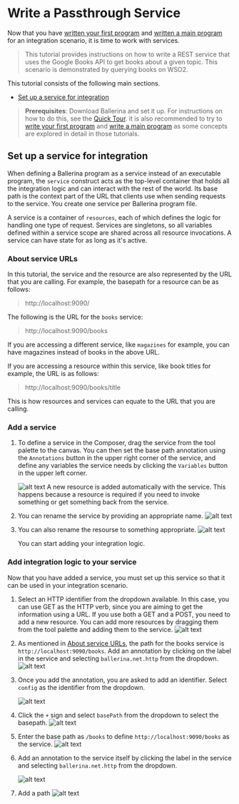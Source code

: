 # Write a Passthrough Service

Now that you have [written your first program](../first-program.md) and [written a main program](../main-program.md) for an integration scenario, it is time to work with services.

> This tutorial provides instructions on how to write a REST service that uses the Google Books API to get books about a given topic. This scenario is demonstrated by querying books on WSO2.

This tutorial consists of the following main sections.

- [Set up a service for integration](set-up-a-service-for-integration)

> **Prerequisites**: Download Ballerina and set it up. For instructions on how to do this, see the [Quick Tour](../quick-tour.md). it is also recommended to try to [write your first program](../first-program.md) and [write a main program](../main-program.md) as some concepts are explored in detail in those tutorials.

## Set up a service for integration

When defining a Ballerina program as a service instead of an executable program, the `service` construct acts as the top-level container that holds all the integration logic and can interact with the rest of the world. Its base path is the context part of the URL that clients use when sending requests to the service. You create one service per Ballerina program file.

A service is a container of `resources`, each of which defines the logic for handling one type of request. Services are singletons, so all variables defined within a service scope are shared across all resource invocations. A service can have state for as long as it's active.

### About service URLs

In this tutorial, the service and the resource are also represented by the URL that you are calling. For example, the basepath for a resource can be as follows: 

> http://localhost:9090/

The following is the URL for the `books` service:

> http://localhost:9090/books

If you are accessing a different service, like `magazines` for example, you can have magazines instead of books in the above URL.

If you are accessing a resource within this service, like book titles for example, the URL is as follows:

> http://localhost:9090/books/title

This is how resources and services can equate to the URL that you are calling.

### Add a service

1. To define a service in the Composer, drag the service from the tool palette to the canvas. You can then set the base path annotation using the `Annotations` button in the upper right corner of the service, and define any variables the service needs by clicking the `Variables` button in the upper left corner. 

    ![alt text](../images/AddService.gif)
    A new resource is added automatically with the service. This happens because a resource is required if you need to invoke something or get something back from the service. 
1. You can rename the service by providing an appropriate name.
    ![alt text](../images/ServiceName.png)
1. You can also rename the resourse to something appropriate.
    ![alt text](../images/ResourceName.png)
    
    You can start adding your integration logic.

### Add integration logic to your service

Now that you have added a service, you must set up this service so that it can be used in your integration scenario.

1. Select an HTTP identifier from the dropdown available. In this case, you can use GET as the HTTP verb, since you are aiming to get the information using a URL. If you use both a GET and a POST, you need to add a new resource. You can add more resources by dragging them from the tool palette and adding them to the service.
    ![alt text](../images/IdentifierHTTP.png)
1. As mentioned in [About service URLs](#about-service-URLs), the path for the books service is `http://localhost:9090/books`. Add an annotation by clicking on the label in the service and selecting `ballerina.net.http` from the dropdown.
    ![alt text](../images/AddAnnotation.png)
1. Once you add the annotation, you are asked to add an identifier. Select `config` as the identifier from the dropdown.

    ![alt text](../images/ConfigIdentifier.png)
1. Click the `+` sign and select `basePath` from the dropdown to select the basepath.
    ![alt text](../images/BasepathConfig.png)
1. Enter the base path as `/books` to define `http://localhost:9090/books` as the service.
    ![alt text](../images/BasePathBooksService.png)
1. Add an annotation to the service itself by clicking the label in the service and selecting `ballerina.net.http` from the dropdown.

    ![alt text](../images/AddAnnotation2.png)
1. Add a path
    ![alt text](../images/AddPath.png)
